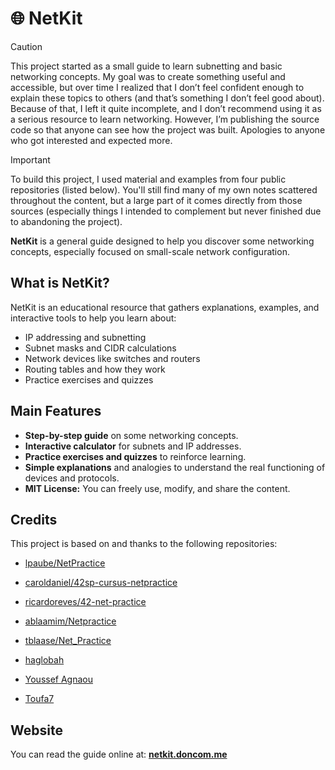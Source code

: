 # 🌐 NetKit

> [!CAUTION]
> This project started as a small guide to learn subnetting and basic networking concepts.
My goal was to create something useful and accessible, but over time I realized that I don’t feel confident enough to explain these topics to others (and that’s something I don’t feel good about). Because of that, I left it quite incomplete, and I don’t recommend using it as a serious resource to learn networking. However, I’m publishing the source code so that anyone can see how the project was built. Apologies to anyone who got interested and expected more.

> [!IMPORTANT]
> To build this project, I used material and examples from four public repositories (listed below).
You'll still find many of my own notes scattered throughout the content, but a large part of it comes directly from those sources (especially things I intended to complement but never finished due to abandoning the project).

**NetKit** is a general guide designed to help you discover some networking concepts, especially focused on small-scale network configuration.

## What is NetKit?

NetKit is an educational resource that gathers explanations, examples, and interactive tools to help you learn about:

- IP addressing and subnetting
- Subnet masks and CIDR calculations
- Network devices like switches and routers
- Routing tables and how they work
- Practice exercises and quizzes

## Main Features

- **Step-by-step guide** on some networking concepts.
- **Interactive calculator** for subnets and IP addresses.
- **Practice exercises and quizzes** to reinforce learning.
- **Simple explanations** and analogies to understand the real functioning of devices and protocols.
- **MIT License:** You can freely use, modify, and share the content.

## Credits

This project is based on and thanks to the following repositories:

- [lpaube/NetPractice](https://github.com/lpaube/NetPractice)
- [caroldaniel/42sp-cursus-netpractice](https://github.com/caroldaniel/42sp-cursus-netpractice)
- [ricardoreves/42-net-practice](https://github.com/ricardoreves/42-net-practice)
- [ablaamim/Netpractice](https://github.com/ablaamim/Netpractice)
- [tblaase/Net_Practice](https://github.com/tblaase/Net_Practice)

- [haglobah](https://haglobah.github.io/Mastering-42/holy_graph/netpractice.html)
- [Youssef Agnaou](https://medium.com/@imyzf/netpractice-2d2b39b6cf0a)
- [Toufa7](https://toufa7.medium.com/new-subnetting-34fadfb86c70)
## Website

You can read the guide online at:  **[netkit.doncom.me](https://netkit.doncom.me/)**

